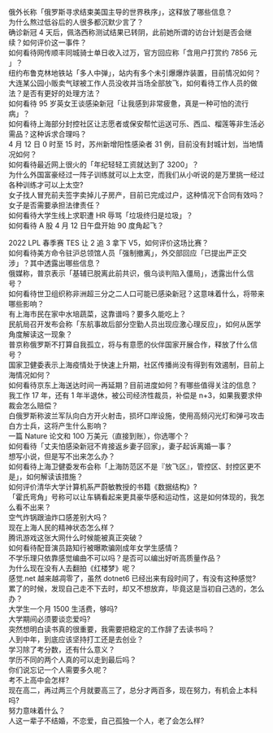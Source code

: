 俄外长称「俄罗斯寻求结束美国主导的世界秩序」，这释放了哪些信息？  
为什么熬过低谷后的人很多都沉默少言了？  
确诊新冠 4 天后，佩洛西称测试结果已转阴，此前她所谓的访台计划是否会继续？如何评价这一事件？  
如何看待网传顺丰同城骑士单日收入过万，官方回应称「含用户打赏约 7856 元 」？  
纽约布鲁克林地铁站「多人中弹」，站内有多个未引爆爆炸装置，目前情况如何？  
大连某公园小贩卖气球被工作人员没收并当场全部放飞，如何看待工作人员的做法？是否有更好的处理方法？  
如何看待 95 岁英女王谈感染新冠「让我感到非常疲惫，真是一种可怕的流行病」？  
如何看待上海部分封控社区让志愿者或保安帮忙运送可乐、西瓜、榴莲等非生活必需品？这种诉求合理吗？  
4 月 12 日 0 时至 15 时，苏州新增阳性感染者 31 例，目前没有封城计划，当地情况如何？  
如何看待最近网上很火的「年纪轻轻工资就达到了 3200」？  
为什么外国富豪经过一阵子训练就可以上太空，而我们从小听说的是万里挑一经过各种训练才可以上太空?  
女子找人冒充前夫签字卖掉儿子房产，目前已完成过户，这种情况下合同有效吗？女子是否需要承担法律责任？  
如何看待大学生线上求职遭 HR 辱骂「垃圾终归是垃圾」？  
如何看待 A 股 4 月 12 日午盘开始 90 度角起飞？
  
2022 LPL 春季赛 TES 让 2 追 3 拿下 V5，如何评价这场比赛？  
如何看待美方命令驻沪总领馆人员「强制撤离」，外交部回应「已提出严正交涉」？其中透露出哪些信息？  
俄媒称，普京表示「基辅已脱离此前共识，俄乌谈判陷入僵局」，透露出什么信号？  
如何看待世卫组织称非洲超三分之二人口可能已感染新冠？这意味着什么，将带来哪些影响？  
有上海市民在家中水培蔬菜，这靠谱吗？要多久能吃上？  
民航局召开发布会称「东航事故后部分空勤人员出现应激心理反应」，如何从医学角度解读这一现象？  
普京称俄罗斯不打算自我孤立，将与有意愿的伙伴国家开展合作，释放了什么信号？  
国家卫健委表示上海疫情处于快速上升期，社区传播尚没有得到有效遏制，目前上海情况如何？  
如何看待京东上海送达时间一再延期？目前进度如何？有哪些值得关注的信息？  
我工作 17 年，还有 1 年半退休，被公司经济性裁员，补偿是 n+3，如果我要求仲裁会怎么赔偿？  
白俄罗斯称波兰军队向白方开火射击，损坏口岸设施，使用高频闪光灯和弹弓攻击白方士兵，这将产生什么影响？  
一篇 Nature 论文和 100 万美元（直接到账），你选哪个？  
如何看待「丈夫怕感染新冠不肯接返乡妻子回家」，妻子起诉离婚一事？  
想写小说，但是写不出来怎么办？  
如何看待上海卫健委发布会称「上海防范区不是『放飞区』，管控区、封控区更不是」，如何解读该措施？  
如何评价清华大学计算机系严蔚敏教授的书籍《数据结构》?  
「霍氏弯角」号称可以让车辆看起来更具豪华感和运动性，这是如何体现的，我怎么看不出来？  
空气炸锅跟油炸口感差别大吗？  
现在上海人民的精神状态怎么样？  
腾讯游戏这张大网什么时候能被真正突破？  
如何看待配音演员路知行被曝欺骗刚成年女学生感情？  
不学乐理只依靠感觉编曲不可以吗？是否可以编出好听高质量作品？  
为什么现在没有人去翻拍《红楼梦》呢？  
感觉.net 越来越凋零了，虽然 dotnet6 已经出来有段时间了，有没有这种感觉?  
累了的时候，发现自己走不下去时，却又不想放弃，毕竟这是当初自己选的，怎么办？  
大学生一个月 1500 生活费，够吗?  
大学期间必须要谈恋爱吗?  
突然想明白读书真的很重要，我需要把稳定的工作辞了去读书吗？  
人到中年，到底应该坚持打工还是去创业？  
学习除了考分数，还有什么意义？  
学历不同的两个人真的可以走到最后吗？  
你们说忘记一个人需要多久呢？  
考不上高中会怎样?  
现在高二，再过两三个月就要高三了，总分才两百多，现在努力，有机会上本科吗?  
努力意味着什么？  
人这一辈子不结婚，不恋爱，自己孤独一个人，老了会怎么样?  
